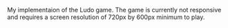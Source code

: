 My implementaion of the Ludo game. The game is currently not responsive and requires a screen resolution of 720px by 600px minimum
to play.
